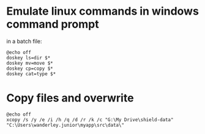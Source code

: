 # Emulate linux commands in windows command prompt

in a batch file:

```
@echo off
doskey ls=dir $*
doskey mv=move $*
doskey cp=copy $*
doskey cat=type $*
```

# Copy files and overwrite
```
@echo off
xcopy /s /y /e /i /h /q /d /r /k /c "G:\My Drive\shield-data" "C:\Users\wanderley.junior\myapp\src\data\"
```
